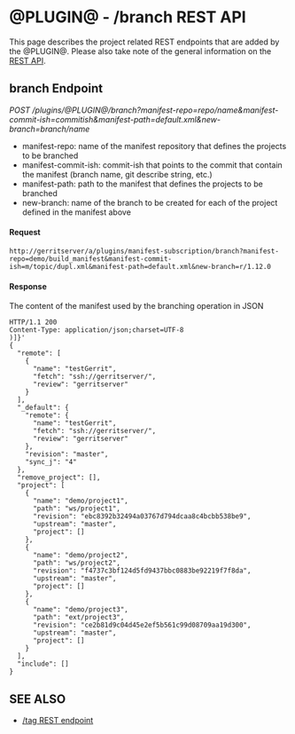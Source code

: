 @PLUGIN@ - /branch REST API
==============================
This page describes the project related REST endpoints that are added
by the @PLUGIN@.
Please also take note of the general information on the
[REST API](../../../Documentation/rest-api.html).

branch Endpoint
---------------

_POST /plugins/@PLUGIN@/branch?manifest-repo=repo/name&manifest-commit-ish=commitish&manifest-path=default.xml&new-branch=branch/name_

* manifest-repo: name of the manifest repository that defines the projects to be branched
* manifest-commit-ish: commit-ish that points to the commit that contain the manifest (branch name, git describe string, etc.)
* manifest-path: path to the manifest that defines the projects to be branched
* new-branch: name of the branch to be created for each of the project defined in the manifest above

#### Request
```
http://gerritserver/a/plugins/manifest-subscription/branch?manifest-repo=demo/build_manifest&manifest-commit-ish=m/topic/dupl.xml&manifest-path=default.xml&new-branch=r/1.12.0
```

#### Response
The content of the manifest used by the branching operation in JSON

```
HTTP/1.1 200
Content-Type: application/json;charset=UTF-8
)]}'
{
  "remote": [
    {
      "name": "testGerrit",
      "fetch": "ssh://gerritserver/",
      "review": "gerritserver"
    }
  ],
  "_default": {
    "remote": {
      "name": "testGerrit",
      "fetch": "ssh://gerritserver/",
      "review": "gerritserver"
    },
    "revision": "master",
    "sync_j": "4"
  },
  "remove_project": [],
  "project": [
    {
      "name": "demo/project1",
      "path": "ws/project1",
      "revision": "ebc8392b32494a03767d794dcaa8c4bcbb538be9",
      "upstream": "master",
      "project": []
    },
    {
      "name": "demo/project2",
      "path": "ws/project2",
      "revision": "f4737c3bf124d5fd9437bbc0883be92219f7f8da",
      "upstream": "master",
      "project": []
    },
    {
      "name": "demo/project3",
      "path": "ext/project3",
      "revision": "ce2b81d9c04d45e2ef5b561c99d08709aa19d300",
      "upstream": "master",
      "project": []
    }
  ],
  "include": []
}
```

SEE ALSO
--------
* [/tag REST endpoint](rest-api-tag.md)

